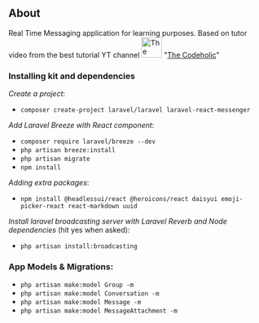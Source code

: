 ## About

Real Time Messaging application for learning purposes. Based on tutor video from the best tutorial YT channel
<img src="https://yt3.ggpht.com/ytc/AIdro_limu16Q9lMj8k4k_ACSqUXKHZYsJothlIQl1qrzMFw7TE=s88-c-k-c0x00ffffff-no-rj" title="The Codeholic YT channel" width="40"/>
"[The Codeholic](https://www.youtube.com/@TheCodeholic)"

### Installing kit and dependencies

_Create a project_:
* `composer create-project laravel/laravel laravel-react-messenger`

_Add Laravel Breeze with React component_:
* `composer require laravel/breeze --dev`
* `php artisan breeze:install`
* `php artisan migrate`
* `npm install`

_Adding extra packages_:
* `npm install @headlessui/react @heroicons/react daisyui emoji-picker-react react-markdown uuid`

_Install laravel broadcasting server with Laravel Reverb and Node dependencies_ (hit yes when asked):
* `php artisan install:broadcasting`


### App Models & Migrations:
* `php artisan make:model Group -m`
* `php artisan make:model Conversation -m`
* `php artisan make:model Message -m`
* `php artisan make:model MessageAttachment -m`
